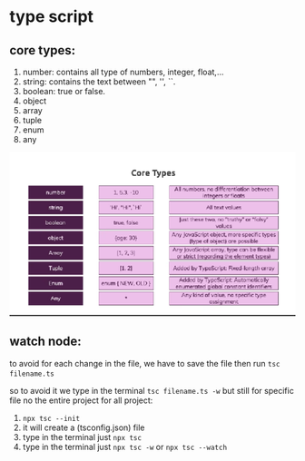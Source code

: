 # type script

## core types:
1. number: contains all type of numbers, integer, float,...
2. string: contains the text between "", '', ``.
3. boolean: true or false.
4. object
5. array
6. tuple
7. enum
8. any

![core types](./core_types.PNG)

## watch node:
to avoid for each change in the file, we have to save the file then run `tsc filename.ts`

so to avoid it we type in the terminal `tsc filename.ts -w` but still for specific file no the entire project for all project:
1. `npx tsc --init`
2. it will create a (tsconfig.json) file
3. type in the terminal just `npx tsc`
4. type in the terminal just `npx tsc -w` or `npx tsc --watch`


